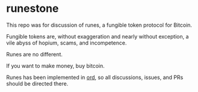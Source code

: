 runestone
=========

This repo was for discussion of runes, a fungible token protocol for Bitcoin.

Fungible tokens are, without exaggeration and nearly without exception, a vile
abyss of hopium, scams, and incompetence.

Runes are no different.

If you want to make money, buy bitcoin.

Runes has been implemented in [ord](https://github.com/ordinals/ord), so all
discussions, issues, and PRs should be directed there.
